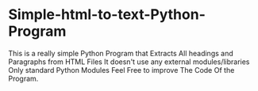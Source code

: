 # Simple-html-to-text-Python-Program
This is a really simple Python Program that Extracts All headings and Paragraphs from HTML Files It doesn't use any external modules/libraries Only standard Python Modules Feel Free to improve The Code Of the Program.

